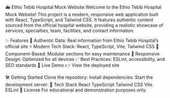 🚑 Ethio Tebib Hospital Mock Website
Welcome to the Ethio Tebib Hospital Mock Website!
This project is a modern, responsive web application built with React, TypeScript, and Tailwind CSS. It features authentic content sourced from the official hospital website, providing a realistic showcase of services, specialties, team, facilities, and contact information.

✨ Features
🏥 Authentic Data: Real information from Ethio Tebib Hospital’s official site
⚡ Modern Tech Stack: React, TypeScript, Vite, Tailwind CSS
🧩 Component-Based: Modular sections for easy maintenance
📱 Responsive Design: Optimized for all devices
✅ Best Practices: ESLint, accessibility, and SEO standards
🚀 Live Demo
👉 View the deployed site

🛠️ Getting Started
Clone the repository:
Install dependencies:
Start the development server:
🧰 Tech Stack
React
TypeScript
Tailwind CSS
Vite
ESLint
📄 License
For educational and demonstration purposes only.
